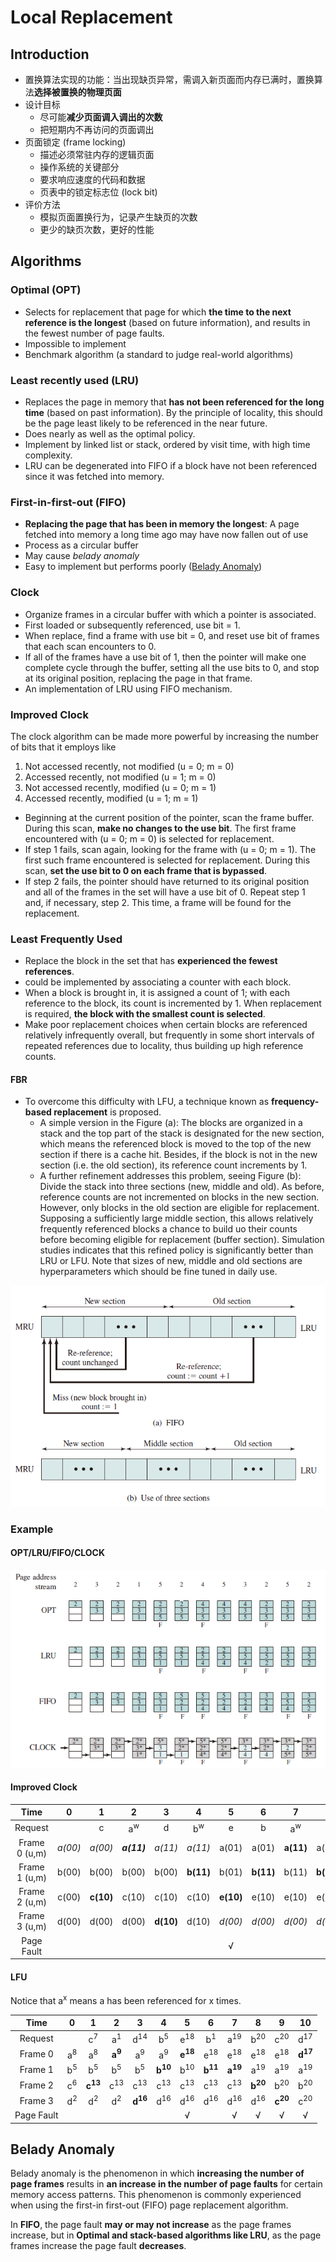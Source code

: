 # Local Replacement

## Introduction

* 置换算法实现的功能：当出现缺页异常，需调入新页面而内存已满时，置换算法**选择被置换的物理页面**
* 设计目标
  * 尽可能**减少页面调入调出的次数**
  * 把短期内不再访问的页面调出
* 页面锁定 (frame locking)
  * 描述必须常驻内存的逻辑页面
  * 操作系统的关键部分
  * 要求响应速度的代码和数据
  * 页表中的锁定标志位 (lock bit)
* 评价方法
  * 模拟页面置换行为，记录产生缺页的次数
  * 更少的缺页次数，更好的性能

## Algorithms

### Optimal (OPT)

* Selects for replacement that page for which **the time to the next reference is the longest** (based on future information), and results in the fewest number of page faults.
* Impossible to implement
* Benchmark algorithm (a standard to judge real-world
algorithms)

### Least recently used (LRU)

* Replaces the page in memory that **has not been referenced for the long time** (based on past information). By the principle of locality, this should be the page least likely to be referenced in the near future.
* Does nearly as well as the optimal policy.
* Implement by linked list or stack, ordered by visit time, with high time complexity.
* LRU can be degenerated into FIFO if a block have not been referenced since it was fetched into memory.

### First-in-first-out (FIFO)

* **Replacing the page that has been in memory the longest**: A page fetched into memory a long time ago may have now fallen out of use
* Process as a circular buffer
* May cause *belady anomaly*
* Easy to implement but performs poorly ([Belady Anomaly](#belady-anomaly))

### Clock

* Organize frames in a circular buffer with which a pointer is associated.
* First loaded or subsequently referenced, use bit = 1.
* When replace, find a frame with use bit = 0, and reset use bit of frames that each scan encounters to 0.
* If all of the frames have a use bit of 1, then the pointer will make one complete cycle through the buffer, setting all the use bits to 0, and stop at its original position, replacing the page in that frame.
* An implementation of LRU using FIFO mechanism.

### Improved Clock

The clock algorithm can be made more powerful by increasing the number of bits that it employs like

1. Not accessed recently, not modified (u = 0; m = 0)
2. Accessed recently, not modified (u = 1; m = 0)
3. Not accessed recently, modified (u = 0; m = 1)
4. Accessed recently, modified (u = 1; m = 1)

* Beginning at the current position of the pointer, scan the frame buffer. During
this scan, **make no changes to the use bit**. The first frame encountered with
(u = 0; m = 0) is selected for replacement.
* If step 1 fails, scan again, looking for the frame with (u = 0; m = 1). The first
such frame encountered is selected for replacement. During this scan, **set the
use bit to 0 on each frame that is bypassed**.
* If step 2 fails, the pointer should have returned to its original position and all
of the frames in the set will have a use bit of 0. Repeat step 1 and, if necessary,
step 2. This time, a frame will be found for the replacement.

### Least Frequently Used

* Replace the block in the set that has **experienced the fewest references**.
* could be implemented by associating a counter with each block.
* When a block is brought in, it is assigned a count of 1; with each reference to the block, its count is incremented by 1. When replacement is required, **the block with the smallest count is selected**.
* Make poor replacement choices when certain blocks are referenced relatively infrequently overall, but frequently in some short intervals of repeated references due to locality, thus building up high reference counts.

#### FBR

* To overcome this difficulty with LFU, a technique known as **frequency-based replacement** is proposed.
  * A simple version in the Figure (a): The blocks are organized in a stack and the top part of the stack is designated for the new section, which means the referenced block is moved to the top of the new section if there is a cache hit. Besides, if the block is not in the new section (i.e. the old section), its reference count increments by 1.
  * A further refinement addresses this problem, seeing Figure (b): Divide the stack into three sections (new, middle and old). As before, reference counts are not incremented on blocks in the new section. However, only blocks in the old section are eligible for replacement. Supposing a sufficiently large middle section, this allows relatively frequently referenced blocks a chance to build uo their counts before becoming eligible for replacement (buffer section). Simulation studies indicates that this refined policy is significantly better than LRU or LFU. Note that sizes of new, middle and old sections are hyperparameters which should be fine tuned in daily use.

<div align="center">

![Frequency-Based Replacement](./assets/frequency_based_replacement.png)

</div>

### Example

#### OPT/LRU/FIFO/CLOCK

![Algorithm Compare](./assets/algorithm_compare.png)

#### Improved Clock

<center>

|Time|0|1|2|3|4|5|6|7|8|9|10|
|:--:|:--:|:--:|:--:|:--:|:--:|:--:|:--:|:--:|:--:|:--:|:--:|
|Request||c|a<sup>w</sup>|d|b<sup>w</sup>|e|b|a<sup>w</sup>|b|c|d|
|Frame 0 (u,m)|*a(00)*|*a(00)*|***a(11)***|*a(11)*|*a(11)*|a(01)|a(01)|**a(11)**|a(11)|*a(11)*|a(01)|
|Frame 1 (u,m)|b(00)|b(00)|b(00)|b(00)|**b(11)**|b(01)|**b(11)**|b(11)|**b(11)**|b(11)|b(01)|
|Frame 2 (u,m)|c(00)|**c(10)**|c(10)|c(10)|c(10)|**e(10)**|e(10)|e(10)|e(10)|e(10)|**d(10)**|
|Frame 3 (u,m)|d(00)|d(00)|d(00)|**d(10)**|d(10)|*d(00)*|*d(00)*|*d(00)*|*d(00)*|**c(10)**|*c(00)*|
|Page Fault||||||√||||√|√|

</center>

#### LFU

Notice that a<sup>x</sup> means a has been referenced for x times.
<center>

|Time|0|1|2|3|4|5|6|7|8|9|10|
|:--:|:--:|:--:|:--:|:--:|:--:|:--:|:--:|:--:|:--:|:--:|:--:|
|Request||c<sup>7</sup>|a<sup>1</sup>|d<sup>14</sup>|b<sup>5</sup>|e<sup>18</sup>|b<sup>1</sup>|a<sup>19</sup>|b<sup>20</sup>|c<sup>20</sup>|d<sup>17</sup>|
|Frame 0|a<sup>8</sup>|a<sup>8</sup>|**a<sup>9</sup>**|a<sup>9</sup>|a<sup>9</sup>|**e<sup>18</sup>**|e<sup>18</sup>|e<sup>18</sup>|e<sup>18</sup>|e<sup>18</sup>|**d<sup>17</sup>**|
|Frame 1|b<sup>5</sup>|b<sup>5</sup>|b<sup>5</sup>|b<sup>5</sup>|**b<sup>10</sup>**|b<sup>10</sup>|**b<sup>11</sup>**|**a<sup>19</sup>**|a<sup>19</sup>|a<sup>19</sup>|a<sup>19</sup>|
|Frame 2|c<sup>6</sup>|**c<sup>13</sup>**|c<sup>13</sup>|c<sup>13</sup>|c<sup>13</sup>|c<sup>13</sup>|c<sup>13</sup>|c<sup>13</sup>|**b<sup>20</sup>**|b<sup>20</sup>|b<sup>20</sup>|
|Frame 3|d<sup>2</sup>|d<sup>2</sup>|d<sup>2</sup>|**d<sup>16</sup>**|d<sup>16</sup>|d<sup>16</sup>|d<sup>16</sup>|d<sup>16</sup>|d<sup>16</sup>|**c<sup>20</sup>**|c<sup>20</sup>|
|Page Fault||||||√||√|√|√|√|

</center>

## Belady Anomaly

Belady anomaly is the phenomenon in which **increasing the number of page frames** results in **an increase in the number of page faults** for certain memory access patterns. This phenomenon is commonly experienced when using the first-in first-out (FIFO) page replacement algorithm.  

In **FIFO**, the page fault **may or may not increase** as the page frames increase, but in **Optimal and stack-based algorithms like LRU**, as the page frames increase the page fault **decreases**.
